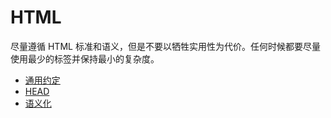 # HTML

尽量遵循 HTML 标准和语义，但是不要以牺牲实用性为代价。任何时候都要尽量使用最少的标签并保持最小的复杂度。

- [通用约定](./general.md)
- [HEAD](./head.md)
- [语义化](./semantic.md)
